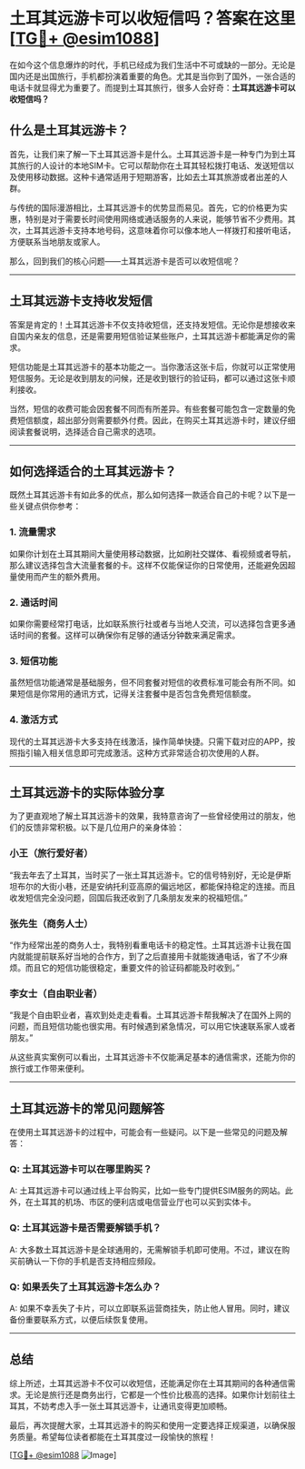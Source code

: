 # 土耳其远游卡可以收短信吗？答案在这里[[TG💪+ @esim1088](https://t.me/s/esim1088)]

在如今这个信息爆炸的时代，手机已经成为我们生活中不可或缺的一部分。无论是国内还是出国旅行，手机都扮演着重要的角色。尤其是当你到了国外，一张合适的电话卡就显得尤为重要了。而提到土耳其旅行，很多人会好奇：**土耳其远游卡可以收短信吗？**

## 什么是土耳其远游卡？

首先，让我们来了解一下土耳其远游卡是什么。土耳其远游卡是一种专门为到土耳其旅行的人设计的本地SIM卡。它可以帮助你在土耳其轻松拨打电话、发送短信以及使用移动数据。这种卡通常适用于短期游客，比如去土耳其旅游或者出差的人群。

与传统的国际漫游相比，土耳其远游卡的优势显而易见。首先，它的价格更为实惠，特别是对于需要长时间使用网络或通话服务的人来说，能够节省不少费用。其次，土耳其远游卡支持本地号码，这意味着你可以像本地人一样拨打和接听电话，方便联系当地朋友或家人。

那么，回到我们的核心问题——土耳其远游卡是否可以收短信呢？

---

## 土耳其远游卡支持收发短信

答案是肯定的！土耳其远游卡不仅支持收短信，还支持发短信。无论你是想接收来自国内亲友的信息，还是需要用短信验证某些账户，土耳其远游卡都能满足你的需求。

短信功能是土耳其远游卡的基本功能之一。当你激活这张卡后，你就可以正常使用短信服务。无论是收到朋友的问候，还是收到银行的验证码，都可以通过这张卡顺利接收。

当然，短信的收费可能会因套餐不同而有所差异。有些套餐可能包含一定数量的免费短信额度，超出部分则需要额外付费。因此，在购买土耳其远游卡时，建议仔细阅读套餐说明，选择适合自己需求的选项。

---

## 如何选择适合的土耳其远游卡？

既然土耳其远游卡有如此多的优点，那么如何选择一款适合自己的卡呢？以下是一些关键点供你参考：

### 1. **流量需求**
如果你计划在土耳其期间大量使用移动数据，比如刷社交媒体、看视频或者导航，那么建议选择包含大流量套餐的卡。这样不仅能保证你的日常使用，还能避免因超量使用而产生的额外费用。

### 2. **通话时间**
如果你需要经常打电话，比如联系旅行社或者与当地人交流，可以选择包含更多通话时间的套餐。这样可以确保你有足够的通话分钟数来满足需求。

### 3. **短信功能**
虽然短信功能通常是基础服务，但不同套餐对短信的收费标准可能会有所不同。如果短信是你常用的通讯方式，记得关注套餐中是否包含免费短信额度。

### 4. **激活方式**
现代的土耳其远游卡大多支持在线激活，操作简单快捷。只需下载对应的APP，按照指引输入相关信息即可完成激活。这种方式非常适合初次使用的人群。

---

## 土耳其远游卡的实际体验分享

为了更直观地了解土耳其远游卡的效果，我特意咨询了一些曾经使用过的朋友，他们的反馈非常积极。以下是几位用户的亲身体验：

### 小王（旅行爱好者）
“我去年去了土耳其，当时买了一张土耳其远游卡。它的信号特别好，无论是伊斯坦布尔的大街小巷，还是安纳托利亚高原的偏远地区，都能保持稳定的连接。而且收发短信完全没问题，回国后我还收到了几条朋友发来的祝福短信。”

### 张先生（商务人士）
“作为经常出差的商务人士，我特别看重电话卡的稳定性。土耳其远游卡让我在国内就能提前联系好当地的合作方，到了之后直接用卡就能拨通电话，省了不少麻烦。而且它的短信功能很稳定，重要文件的验证码都能及时收到。”

### 李女士（自由职业者）
“我是个自由职业者，喜欢到处走走看看。土耳其远游卡帮我解决了在国外上网的问题，而且短信功能也很实用。有时候遇到紧急情况，可以用它快速联系家人或者朋友。”

从这些真实案例可以看出，土耳其远游卡不仅能满足基本的通信需求，还能为你的旅行或工作带来便利。

---

## 土耳其远游卡的常见问题解答

在使用土耳其远游卡的过程中，可能会有一些疑问。以下是一些常见的问题及解答：

### Q: 土耳其远游卡可以在哪里购买？
A: 土耳其远游卡可以通过线上平台购买，比如一些专门提供ESIM服务的网站。此外，在土耳其的机场、市区的便利店或电信营业厅也可以买到实体卡。

### Q: 土耳其远游卡是否需要解锁手机？
A: 大多数土耳其远游卡是全球通用的，无需解锁手机即可使用。不过，建议在购买前确认一下你的手机是否支持相应频段。

### Q: 如果丢失了土耳其远游卡怎么办？
A: 如果不幸丢失了卡片，可以立即联系运营商挂失，防止他人冒用。同时，建议备份重要联系方式，以便后续恢复使用。

---

## 总结

综上所述，土耳其远游卡不仅可以收短信，还能满足你在土耳其期间的各种通信需求。无论是旅行还是商务出行，它都是一个性价比极高的选择。如果你计划前往土耳其，不妨考虑入手一张土耳其远游卡，让通讯变得更加顺畅。

最后，再次提醒大家，土耳其远游卡的购买和使用一定要选择正规渠道，以确保服务质量。希望每位读者都能在土耳其度过一段愉快的旅程！

[[TG💪+ @esim1088](https://t.me/s/esim1088) ![Image](https://i.postimg.cc/4NQfJmqS/Snipaste-2025-05-13-00-14-12.png)]